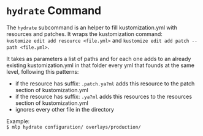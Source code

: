# `hydrate` Command

The `hydrate` subcommand is an helper to fill kustomization.yml with resources and patches. It wraps the kustomization command:  
`kustomize edit add resource <file.yml>` and `kustomize edit add patch --path <file.yml>`.

It takes as parameters a list of paths and for each one adds to an already existing kustomization.yml in that folder every yml that founds at the same level, following this patterns:
 
- if the resource has suffix: `.patch.ya?ml` adds this resource to the patch section of kustomization.yml
- if the resource has suffix: `.ya?ml` adds this resources to the resources section of kustomization.yml
- ignores every other file in the directory

Example:  
`$ mlp hydrate configuration/ overlays/production/`
